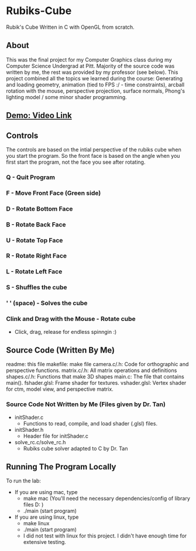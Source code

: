 # Rubiks-Cube

 Rubik's Cube Written in C with OpenGL from scratch.

## About

This was the final project for my Computer Graphics class during my Computer Science Undergrad at Pitt. Majority of the source code was written by me, the rest was provided by my professor (see below). This project combined all the topics we learned during the course: Generating and loading geometry, animation (tied to FPS :/ - time constraints), arcball rotation with the mouse, perspective projection, surface normals, Phong's lighting model / some minor shader programming.

## [Demo: Video Link](https://www.youtube.com/watch?v=98dx05yLDUw)

## Controls

The controls are based on the intial perspective of the rubiks cube when you start the program. 
So the front face is based on the angle when you first start the program, not the face you see after rotating.

### Q - Quit Program

### F - Move Front Face (Green side)

### D - Rotate Bottom Face

### B - Rotate Back Face

### U - Rotate Top Face

### R - Rotate Right Face

### L - Rotate Left Face

### S - Shuffles the cube

### ' ' (space) - Solves the cube

### Clink and Drag with the Mouse - Rotate cube

- Click, drag, release for endless spinngin :)

## Source Code (Written By Me)

readme: this file
makefile: make file
camera.c/.h: Code for orthographic and perspective functions.
matrix.c/.h: All matrix operations and definitions
shapes.c/.h: Functions that make 3D shapes
main.c: The file that contains main().
fshader.glsl: Frame shader for textures.
vshader.glsl: Vertex shader for ctm, model view, and perspective matrix.

### Source Code Not Written by Me (Files given by Dr. Tan)

- initShader.c
  - Functions to read, compile, and load shader (.glsl) files.
- initShader.h
  - Header file for initShader.c
- solve_rc.c/solve_rc.h
  - Rubiks cube solver adapted to C by Dr. Tan

## Running The Program Locally

To run the lab:

- If you are using mac, type
  - make mac (You'll need the necessary dependencies/config of library files D: )
  - ./main (start program)
- If you are using linux, type
  - make linux
  - ./main (start program)
  - I did not test with linux for this project. I didn't have enough time for extensive testing.